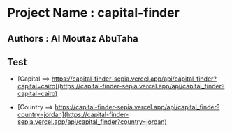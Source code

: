 # Project Name : capital-finder

## Authors : Al Moutaz AbuTaha

## Test 

*  [Capital ==> https://capital-finder-sepia.vercel.app/api/capital_finder?capital=cairo](https://capital-finder-sepia.vercel.app/api/capital_finder?capital=cairo)

*  [Country ==> https://capital-finder-sepia.vercel.app/api/capital_finder?country=jordan](https://capital-finder-sepia.vercel.app/api/capital_finder?country=jordan)
